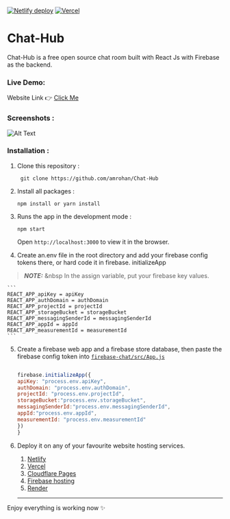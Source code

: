 [![Netlify deploy](https://api.netlify.com/api/v1/badges/c6f44d34-0570-4ca0-9d3d-cabdaa2b3afb/deploy-status)](https://chat-hub.netlify.app) [![Vercel](https://therealsujitk-vercel-badge.vercel.app/?app=chathub&vercel-badge&style=plastic)](https://chathub.gq)


# Chat-Hub

Chat-Hub is a free open source chat room built with React Js with Firebase as the backend.

### Live Demo:

Website Link 👉 [Click Me](https://chat-hub.rohan.ml)

### Screenshots :
![Alt Text](https://dev-to-uploads.s3.amazonaws.com/uploads/articles/j0isihn4ve2ecz41njyv.jpg)

### Installation :

1. Clone this repository :
    ```
     git clone https://github.com/amrohan/Chat-Hub
    ```

2. Install all packages :

    `npm install or yarn install` 

3. Runs the app in the development mode :

    `npm start`

    Open `http://localhost:3000` to view it in the browser.

4. Create an.env file in the root directory and add your firebase config tokens there, or hard code it in firebase. initializeApp <br/>
> **_NOTE:_** &nbsp In the assign variable, put your firebase key values.

    ```
    REACT_APP_apiKey = apiKey 
    REACT_APP_authDomain = authDomain
    REACT_APP_projectId = projectId
    REACT_APP_storageBucket = storageBucket
    REACT_APP_messagingSenderId = messagingSenderId
    REACT_APP_appId = appId
    REACT_APP_measurementId = measurementId
    ```

5. Create a firebase web app and a firebase store database, then paste the firebase config token into [`firebase-chat/src/App.js`](src/App.js#L12)

    ```jsx

    firebase.initializeApp({  
    apiKey: "process.env.apiKey",  
    authDomain: "process.env.authDomain",  
    projectId: "process.env.projectId",  
    storageBucket:"process.env.storageBucket",  
    messagingSenderId:"process.env.messagingSenderId",  
    appId:"process.env.appId",  
    measurementId: "process.env.measurementId"
    })
    } 
    ```

6. Deploy it on any of your favourite website hosting services.
    1. [Netlify](https://netlify.com)
    2. [Vercel](https://vercel.com)
    3. [Cloudflare Pages](https://pages.cloudflare.com/) 
    4. [Firebase hosting](https://firebase.google.com/) 
    5. [Render](https://render.com/)
    ---

Enjoy everything is working now ✨

